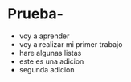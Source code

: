 # Prueba-
* voy a aprender
* voy a realizar  mi primer  trabajo
* hare algunas listas
* este es una adicion
* segunda adicion
